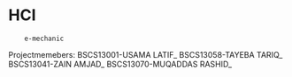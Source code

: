 # HCI
        e-mechanic
Projectmemebers:
    BSCS13001-USAMA LATIF_
    BSCS13058-TAYEBA TARIQ_
    BSCS13041-ZAIN AMJAD_
    BSCS13070-MUQADDAS RASHID_

